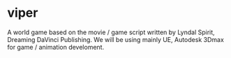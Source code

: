# viper
A world game based on the movie / game script written by Lyndal Spirit, Dreaming DaVinci Publishing. We will be using mainly UE, Autodesk 3Dmax for game / animation develoment.
